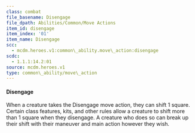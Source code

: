 ```yaml
---
class: combat
file_basename: Disengage
file_dpath: Abilities/Common/Move Actions
item_id: disengage
item_index: '01'
item_name: Disengage
scc:
  - mcdm.heroes.v1:common\_ability.move\_action:disengage
scdc:
  - 1.1.1:14.2:01
source: mcdm.heroes.v1
type: common\_ability/move\_action
---
```


#### Disengage

When a creature takes the Disengage move action, they can shift 1 square. Certain class features, kits, and other rules allow a creature to shift more than 1 square when they disengage. A creature who does so can break up their shift with their maneuver and main action however they wish.
